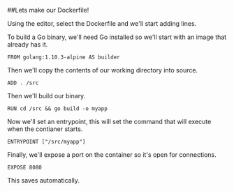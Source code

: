 ##Lets make our Dockerfile!

Using the editor, select the Dockerfile and we'll start adding lines. 

To build a Go binary, we'll need Go installed so we'll start with an image that already has it.

`FROM golang:1.10.3-alpine AS builder`

Then we'll copy the contents of our working directory into source.

`ADD . /src`

Then we'll build our binary.

`RUN cd /src && go build -o myapp`

Now we'll set an entrypoint, this will set the command that will execute when the contianer starts. 

`ENTRYPOINT ["/src/myapp"]`

Finally, we'll expose a port on the container so it's open for connections.

`EXPOSE 8080`

This saves automatically. 